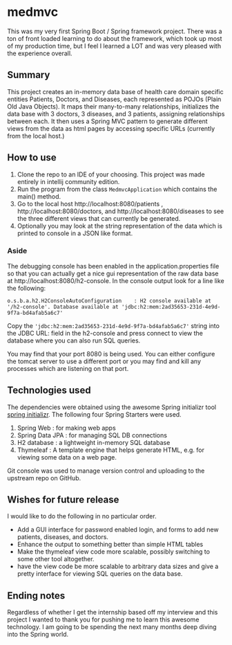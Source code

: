 # medmvc

This was my very first Spring Boot / Spring framework project. There was a ton of front loaded learning to do about the framework, which took up most of my production time, but I feel I learned a LOT and was very pleased with the experience overall.

## Summary
This project creates an in-memory data base of health care domain specific entities Patients, Doctors, and Diseases, each represented as POJOs (Plain Old Java Objects). It maps their many-to-many relationships, initializes the data base with 3 doctors, 3 diseases, and 3 patients, assigning relationships between each. It then uses a Spring MVC pattern to generate different views from the data as html pages by accessing specific URLs (currently from the local host.)

## How to use
1. Clone the repo to an IDE of your choosing. This project was made entirely in intellij community edition.
2. Run the program from the class `MedmvcApplication` which contains the main() method.
3. Go to the local host http://localhost:8080/patients , http://localhost:8080/doctors, and http://localhost:8080/diseases to see the three different views that can currently be generated.
4. Optionally you may look at the string representation of the data which is printed to console in a JSON like format.

### Aside
The debugging console has been enabled in the application.properties file so that you can actually get a nice gui representation of the raw data base at http://localhost:8080/h2-console. In the console output look for a line like the following:
```
o.s.b.a.h2.H2ConsoleAutoConfiguration    : H2 console available at '/h2-console'. Database available at 'jdbc:h2:mem:2ad35653-231d-4e9d-9f7a-bd4afab5a6c7'
```
Copy the `'jdbc:h2:mem:2ad35653-231d-4e9d-9f7a-bd4afab5a6c7'` string into the JDBC URL: field in the h2-console and press connect to view the database where you can also run SQL queries.

You may find that your port 8080 is being used. You can either configure the tomcat server to use a different port or you may find and kill any processes which are listening on that port.

## Technologies used
The dependencies were obtained using the awesome Spring initializr tool [spring initializr](https://start.spring.io/). The following four Spring Starters were used.
1. Spring Web : for making web apps
2. Spring Data JPA : for managing SQL DB connections
3. H2 database : a lightweight in-memory SQL database
4. Thymeleaf : A template engine that helps generate HTML, e.g. for viewing some data on a web page.

Git console was used to manage version control and uploading to the upstream repo on GitHub.

## Wishes for future release
I would like to do the following in no particular order.
- Add a GUI interface for password enabled login, and forms to add new patients, diseases, and doctors.
- Enhance the output to something better than simple HTML tables
- Make the thymeleaf view code more scalable, possibly switching to some other tool altogether.
- have the view code be more scalable to arbitrary data sizes and give a pretty interface for viewing SQL queries on the data base.

## Ending notes
Regardless of whether I get the internship based off my interview and this project I wanted to thank you for pushing me to learn this awesome technology. I am going to be spending the next many months deep diving into the Spring world.

